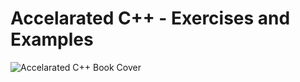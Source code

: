 # Accelarated C++ - Exercises and Examples
 
![Accelarated C++ Book Cover](https://your-copied-image-address)
